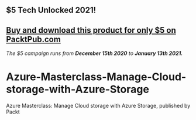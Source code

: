 ## $5 Tech Unlocked 2021!
[Buy and download this product for only $5 on PacktPub.com](https://www.packtpub.com/)
-----
*The $5 campaign         runs from __December 15th 2020__ to __January 13th 2021.__*

# Azure-Masterclass-Manage-Cloud-storage-with-Azure-Storage
Azure Masterclass: Manage Cloud storage with Azure Storage, published by Packt
